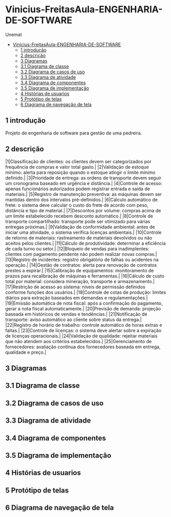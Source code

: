 # Vinicius-FreitasAula-ENGENHARIA-DE-SOFTWARE
Unemat
- [Vinicius-FreitasAula-ENGENHARIA-DE-SOFTWARE](#vinicius-freitasaula-engenharia-de-software)
  - [1 introdução](#1-introdução)
  - [2 descrição](#2-descrição)
  - [3 Diagramas](#3-diagramas)
  - [3.1 Diagrama de classe](#31-diagrama-de-classe)
  - [3.2 Diagrama de casos de uso](#32-diagrama-de-casos-de-uso)
  - [3.3 Diagrama de atividade](#33-diagrama-de-atividade)
  - [3.4 Diagrama de componentes](#34-diagrama-de-componentes)
  - [3.5 Diagrama de implementação](#35-diagrama-de-implementação)
  - [4 Histórias de usuarios](#4-histórias-de-usuarios)
  - [5 Protótipo de telas](#5-protótipo-de-telas)
  - [6 Diagrama de navegação de tela](#6-diagrama-de-navegação-de-tela)


## 1 introdução
Projeto de engenharia de software para gestão de uma pedreira.

## 2 descrição
|1|Classificação de clientes: os clientes devem ser categorizados por frequência de compras e valor total gasto.|
|2|Validação de estoque mínimo: alerta para reposição quando o estoque atingir o limite mínimo definido.|
|3|Prioridade de entrega: as ordens de transporte devem seguir um cronograma baseado em urgência e distância.|
|4|Controle de acesso: apenas funcionários autorizados podem registrar entrada e saída de materiais.|
|5|Registro de manutenção preventiva: as máquinas devem ser mantidas dentro dos intervalos pré-definidos.|
|6|Cálculo automático de frete: o sistema deve calcular o custo do frete de acordo com peso, distância e tipo de material.|
|7|Descontos por volume: compras acima de um limite estabelecido recebem desconto automático.|
|8|Controle de transporte compartilhado: transporte pode ser otimizado para várias entregas próximas.|
|9|Validação de conformidade ambiental: antes de iniciar uma atividade, o sistema verifica licenças ambientais.|
|10|Controle de retorno de materiais: rastreamento de materiais devolvidos ou não aceitos pelos clientes.|
|11|Cálculo de produtividade: determinar a eficiência de cada turno ou setor.|
|12|Bloqueio de vendas para inadimplentes: clientes com pagamento pendente não podem realizar novas compras.|
|13|Registro de incidentes: registro obrigatório de falhas ou acidentes na operação.|
|14|Gestão de contratos: alerta para renovação de contratos prestes a expirar.|
|15|Calibração de equipamentos: monitoramento de prazos para recalibração de máquinas e ferramentas.|
|16|Cálculo de custo total por material: considera mineração, transporte e armazenamento.|
|17|Restrição de acesso ao sistema: níveis de permissão definidos conforme funções dos usuários.|
|18|Controle de cotas de produção: limites diários para extração baseados em demandas e regulamentações.|
|19|Emissão automática de nota fiscal: após a confirmação do pagamento, gerar a nota fiscal automaticamente.|
|20|Previsão de demanda: projeção baseada em históricos de vendas e tendências.|
|21|Notificação de transporte: aviso automático ao cliente sobre status da entrega.|
|22|Registro de horário de trabalho: controle automático de horas extras e faltas.|
|23|Controle de licenças: o sistema deve alertar sobre a expiração de licenças operacionais.|
|24|Validação de qualidade: rejeitar materiais que não atendem aos critérios estabelecidos.|
|25|Gerenciamento de fornecedores: avaliação contínua dos fornecedores baseada em entrega, qualidade e preço.|

## 3 Diagramas

## 3.1 Diagrama de classe

## 3.2 Diagrama de casos de uso

## 3.3 Diagrama de atividade

## 3.4 Diagrama de componentes

## 3.5 Diagrama de implementação

## 4 Histórias de usuarios

## 5 Protótipo de telas

## 6 Diagrama de navegação de tela